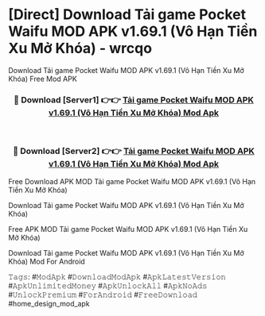 # [Direct] Download Tải game Pocket Waifu MOD APK v1.69.1 (Vô Hạn Tiền Xu Mở Khóa) - wrcqo
Download Tải game Pocket Waifu MOD APK v1.69.1 (Vô Hạn Tiền Xu Mở Khóa) Free Mod APK

<div align="center">
<h3>🔴 Download [Server1] 👉👉 <a href="https://apk-comot.site?title=Tải_game_Pocket_Waifu_MOD_APK_v1.69.1_(Vô_Hạn_Tiền_Xu_Mở_Khóa)">Tải game Pocket Waifu MOD APK v1.69.1 (Vô Hạn Tiền Xu Mở Khóa) Mod Apk</a></h3><br>

<h3>🔴 Download [Server2] 👉👉 <a href="https://apk-comot.site?title=Tải_game_Pocket_Waifu_MOD_APK_v1.69.1_(Vô_Hạn_Tiền_Xu_Mở_Khóa)">Tải game Pocket Waifu MOD APK v1.69.1 (Vô Hạn Tiền Xu Mở Khóa) Mod Apk</a></h3>
</div>


Free Download APK MOD Tải game Pocket Waifu MOD APK v1.69.1 (Vô Hạn Tiền Xu Mở Khóa)

Download Tải game Pocket Waifu MOD APK v1.69.1 (Vô Hạn Tiền Xu Mở Khóa) 

Free APK MOD Tải game Pocket Waifu MOD APK v1.69.1 (Vô Hạn Tiền Xu Mở Khóa) 

Download Tải game Pocket Waifu MOD APK v1.69.1 (Vô Hạn Tiền Xu Mở Khóa) Mod For Android

𝚃𝚊𝚐𝚜: #𝙼𝚘𝚍𝙰𝚙𝚔 #𝙳𝚘𝚠𝚗𝚕𝚘𝚊𝚍𝙼𝚘𝚍𝙰𝚙𝚔 #𝙰𝚙𝚔𝙻𝚊𝚝𝚎𝚜𝚝𝚅𝚎𝚛𝚜𝚒𝚘𝚗 #𝙰𝚙𝚔𝚄𝚗𝚕𝚒𝚖𝚒𝚝𝚎𝚍𝙼𝚘𝚗𝚎𝚢 #𝙰𝚙𝚔𝚄𝚗𝚕𝚘𝚌𝚔𝙰𝚕𝚕 #𝙰𝚙𝚔𝙽𝚘𝙰𝚍𝚜 #𝚄𝚗𝚕𝚘𝚌𝚔𝙿𝚛𝚎𝚖𝚒𝚞𝚖 #𝙵𝚘𝚛𝙰𝚗𝚍𝚛𝚘𝚒𝚍 #𝙵𝚛𝚎𝚎𝙳𝚘𝚠𝚗𝚕𝚘𝚊𝚍 #home_design_mod_apk